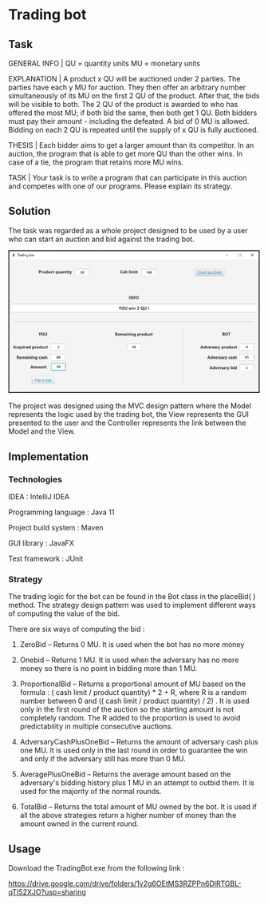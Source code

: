 # Trading bot
## Task
GENERAL INFO | QU = quantity units MU = monetary units

EXPLANATION | A product x QU will be auctioned under 2 parties.
The parties have each y MU for auction. They then offer an arbitrary number simultaneously of its MU on
the first 2 QU of the product. After that, the bids will be visible to both.
The 2 QU of the product is awarded to who has offered the most MU; if both bid the same, then both get 1
QU. Both bidders must pay their amount - including the defeated. A bid of 0 MU is allowed. Bidding on each
2 QU is repeated until the supply of x QU is fully auctioned.

THESIS | Each bidder aims to get a larger amount than its competitor.
In an auction, the program that is able to get more QU than the other wins. In case of a tie, the program that
retains more MU wins.

TASK | Your task is to write a program that can participate in this auction and competes with one of our programs.
Please explain its strategy.

## Solution

The task was regarded as a whole project designed to be used by a user who can start an auction and bid against the trading bot. 

<p align="center">
  <img src="https://github.com/cosmacatalin98/trading-bot/blob/master/trading_bot_gui.png?raw=true"/>
</p>

The project was designed using the MVC design pattern where the Model represents the logic used by the trading bot, the View represents the GUI presented to the user and the Controller represents the link between the Model and the View.

## Implementation
### Technologies 

IDEA : IntelliJ IDEA

Programming language : Java 11

Project build system : Maven

GUI library : JavaFX

Test framework : JUnit 

### Strategy
The trading logic for the bot can be found in the Bot class in the placeBid( ) method. The strategy design pattern was used to implement different ways of computing the value of the bid.

There are six ways of computing the bid :

1. ZeroBid – Returns 0 MU. It is used when the bot has no more money

2. Onebid – Returns 1 MU. It is used when the adversary has no more money so there is no point in bidding more than 1 MU.

3. ProportionalBid – Returns a proportional amount of MU based on the formula : ( cash limit / product quantity) * 2 + R, where R is a random number between 0 and (( cash limit / product quantity) / 2) . It is used only in the first round of the auction so the starting amount is not completely random. The R added to the proportion is used to avoid predictability in multiple consecutive auctions.

4. AdversaryCashPlusOneBid – Returns the amount of adversary cash plus one MU. It is used only in the last round in order to guarantee the win and only if the adversary still has more than 0 MU.

5. AveragePlusOneBid – Returns the average amount based on the adversary's bidding history plus 1 MU in an attempt to outbid them. It is used for the majority of the normal rounds.

6. TotalBid – Returns the total amount of MU owned by the bot. It is used if all the above strategies return a higher number of money than the amount owned in the current round.  
## Usage 
Download the TradingBot.exe from the following link :

https://drive.google.com/drive/folders/1v2g6OEtMS3RZPPn6DlRTGBL-qTI52XJO?usp=sharing


